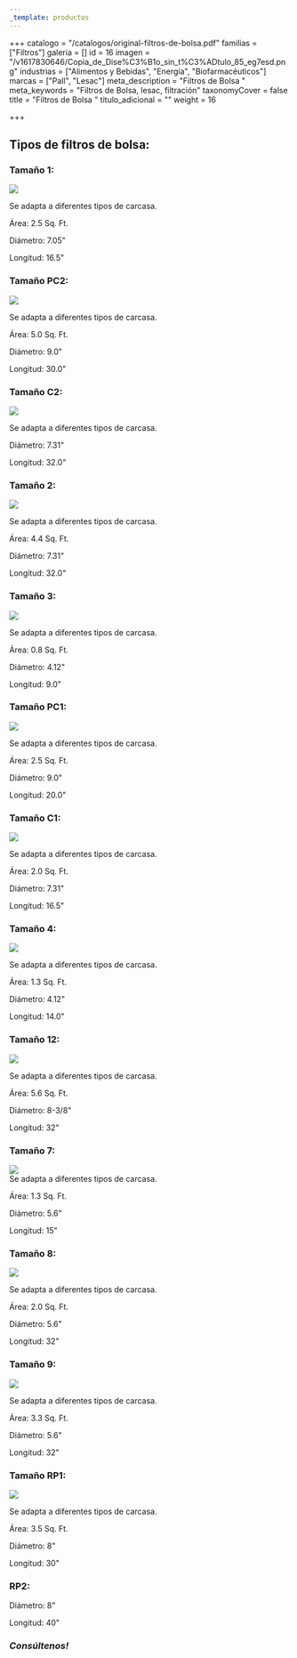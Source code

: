 ```yaml
---
_template: productos
---
```






+++
catalogo = "/catalogos/original-filtros-de-bolsa.pdf"
familias = ["Filtros"]
galeria = []
id = 16
imagen = "/v1617830646/Copia_de_Dise%C3%B1o_sin_t%C3%ADtulo_85_eg7esd.png"
industrias = ["Alimentos y Bebidas", "Energía", "Biofarmacéuticos"]
marcas = ["Pall", "Lesac"]
meta_description = "Filtros de Bolsa "
meta_keywords = "Filtros de Bolsa, lesac, filtración"
taxonomyCover = false
title = "Filtros de Bolsa "
titulo_adicional = ""
weight = 16

+++
## **Tipos de filtros de bolsa:**

### **Tamaño 1:**

![](https://res.cloudinary.com/novatec/v1598303822/tama%C3%B1o_1_qkd6ps.png)

Se adapta a diferentes tipos de carcasa. 

Área: 2.5 Sq. Ft.

Diámetro: 7.05"

Longitud: 16.5"

### **Tamaño PC2:**

![](https://res.cloudinary.com/novatec/v1598303988/PC2_hxuvrx.png)

Se adapta a diferentes tipos de carcasa. 

Área: 5.0 Sq. Ft.

Diámetro: 9.0"

Longitud: 30.0"

### **Tamaño C2:**

![](https://res.cloudinary.com/novatec/v1598304122/C2_ofus9s.png)

Se adapta a diferentes tipos de carcasa. 

Diámetro: 7.31"

Longitud: 32.0"

### **Tamaño 2:**

![](https://res.cloudinary.com/novatec/v1598304244/TAMA%C3%91O_2_o822ef.png)

Se adapta a diferentes tipos de carcasa. 

Área: 4.4 Sq. Ft.

Diámetro: 7.31"

Longitud: 32.0"

### **Tamaño 3:**

![](https://res.cloudinary.com/novatec/v1598304436/TAMA%C3%91O_3_rbz1zv.png)

Se adapta a diferentes tipos de carcasa. 

Área: 0.8 Sq. Ft.

Diámetro: 4.12"

Longitud: 9.0"

### **Tamaño PC1:**

![](https://res.cloudinary.com/novatec/v1598304545/PC1_ljd68q.png)

Se adapta a diferentes tipos de carcasa. 

Área: 2.5 Sq. Ft.

Diámetro: 9.0"

Longitud: 20.0"

### **Tamaño C1:**

![](https://res.cloudinary.com/novatec/v1598305550/c1_cdgwdf.png)

Se adapta a diferentes tipos de carcasa. 

Área: 2.0 Sq. Ft.

Diámetro: 7.31"

Longitud: 16.5"

### **Tamaño 4:**

![](https://res.cloudinary.com/novatec/v1598305660/tama%C3%B1o_4_fnzgqd.png)

Se adapta a diferentes tipos de carcasa. 

Área: 1.3 Sq. Ft.

Diámetro: 4.12"

Longitud: 14.0"

### **Tamaño 12:**

![](https://res.cloudinary.com/novatec/v1598305880/tama%C3%B1o_12_z5bxup.png)

Se adapta a diferentes tipos de carcasa. 

Área: 5.6 Sq. Ft.

Diámetro: 8-3/8"

Longitud: 32"

### **Tamaño 7:**

![](https://res.cloudinary.com/novatec/v1598306220/tama%C3%B1o_7_bgsufn.png)  
Se adapta a diferentes tipos de carcasa. 

Área: 1.3 Sq. Ft.

Diámetro: 5.6"

Longitud: 15"

### **Tamaño 8:**

![](https://res.cloudinary.com/novatec/v1598306317/tama%C3%B1o_8_ktkhn7.png)

Se adapta a diferentes tipos de carcasa. 

Área: 2.0 Sq. Ft.

Diámetro: 5.6"

Longitud: 32"

### **Tamaño 9:**

![](https://res.cloudinary.com/novatec/v1598306473/tama%C3%B1o_9_l5lpyo.png)

Se adapta a diferentes tipos de carcasa. 

Área: 3.3 Sq. Ft.

Diámetro: 5.6"

Longitud: 32"

### **Tamaño RP1:**

![](https://res.cloudinary.com/novatec/v1598306613/RP12_asdnad.png)

Se adapta a diferentes tipos de carcasa. 

Área: 3.5 Sq. Ft.

Diámetro: 8"

Longitud: 30"

### **RP2:**

Diámetro: 8"

Longitud: 40"

### **_Consúltenos!_**
